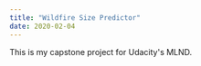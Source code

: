 ```yaml
---
title: "Wildfire Size Predictor"
date: 2020-02-04
---
```


This is my capstone project for Udacity's MLND.